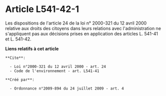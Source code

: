 # Article L541-42-1

Les dispositions de l'article 24 de la loi n° 2000-321 du 12 avril 2000 relative aux droits des citoyens dans leurs relations
avec l'administration ne s'appliquent pas aux décisions prises en application des articles L. 541-41 et L. 541-42.

**Liens relatifs à cet article**

	**Cite**:

	  - Loi n°2000-321 du 12 avril 2000 - art. 24
	  - Code de l'environnement - art. L541-41

	**Créé par**:

	  - Ordonnance n°2009-894 du 24 juillet 2009 - art. 4
